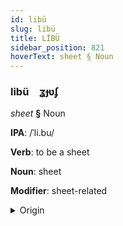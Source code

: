 ```yaml
---
id: libü
slug: libü
title: LİBÜ
sidebar_position: 821
hoverText: sheet § Noun
---
```


### libü&emsp;<span kind="abugida">ʓɟʋʄ</span>

*sheet* **§** Noun

**IPA**: /ˈli.bu/

**Verb**: to be a sheet

**Noun**: sheet

**Modifier**: sheet-related

<details>
    <summary>Origin</summary>
    Finnish lippu [ˈlipːu]<br/>
    <em>Uralic Language Family</em>
</details>